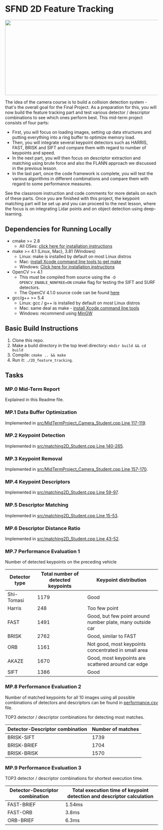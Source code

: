 # SFND 2D Feature Tracking

<img src="images/keypoints.png" width="820" height="248" />

The idea of the camera course is to build a collision detection system - that's the overall goal for the Final Project. As a preparation for this, you will now build the feature tracking part and test various detector / descriptor combinations to see which ones perform best. This mid-term project consists of four parts:

* First, you will focus on loading images, setting up data structures and putting everything into a ring buffer to optimize memory load. 
* Then, you will integrate several keypoint detectors such as HARRIS, FAST, BRISK and SIFT and compare them with regard to number of keypoints and speed. 
* In the next part, you will then focus on descriptor extraction and matching using brute force and also the FLANN approach we discussed in the previous lesson. 
* In the last part, once the code framework is complete, you will test the various algorithms in different combinations and compare them with regard to some performance measures. 

See the classroom instruction and code comments for more details on each of these parts. Once you are finished with this project, the keypoint matching part will be set up and you can proceed to the next lesson, where the focus is on integrating Lidar points and on object detection using deep-learning. 

## Dependencies for Running Locally
* cmake >= 2.8
  * All OSes: [click here for installation instructions](https://cmake.org/install/)
* make >= 4.1 (Linux, Mac), 3.81 (Windows)
  * Linux: make is installed by default on most Linux distros
  * Mac: [install Xcode command line tools to get make](https://developer.apple.com/xcode/features/)
  * Windows: [Click here for installation instructions](http://gnuwin32.sourceforge.net/packages/make.htm)
* OpenCV >= 4.1
  * This must be compiled from source using the `-D OPENCV_ENABLE_NONFREE=ON` cmake flag for testing the SIFT and SURF detectors.
  * The OpenCV 4.1.0 source code can be found [here](https://github.com/opencv/opencv/tree/4.1.0)
* gcc/g++ >= 5.4
  * Linux: gcc / g++ is installed by default on most Linux distros
  * Mac: same deal as make - [install Xcode command line tools](https://developer.apple.com/xcode/features/)
  * Windows: recommend using [MinGW](http://www.mingw.org/)

## Basic Build Instructions

1. Clone this repo.
2. Make a build directory in the top level directory: `mkdir build && cd build`
3. Compile: `cmake .. && make`
4. Run it: `./2D_feature_tracking`.

## Tasks
### MP.0 Mid-Term Report
Explained in this Readme file.

### MP.1 Data Buffer Optimization
Implemented in [src/MidTermProject_Camera_Student.cpp Line 117-119](./src/MidTermProject_Camera_Student.cpp#L117-L119).

### MP.2 Keypoint Detection
Implemented in [src/matching2D_Student.cpp Line 140-265](./src/matching2D_Student.cpp#L140-L265).

### MP.3 Keypoint Removal
Implemented in [src/MidTermProject_Camera_Student.cpp Line 157-170](./src/MidTermProject_Camera_Student.cpp#L157-L170).

### MP.4 Keypoint Descriptors 
Implemented in [src/matching2D_Student.cpp Line 59-97](./src/matching2D_Student.cpp#L59-L97).

### MP.5 Descriptor Matching 
Implemented in [src/matching2D_Student.cpp Line 15-53](./src/matching2D_Student.cpp#L15-L53). 

### MP.6 Descriptor Distance Ratio 
Implemented in [src/matching2D_Student.cpp Line 43-52](./src/matching2D_Student.cpp#L43-L52).

### MP.7 Performance Evaluation 1

Number of detected keypoints on the preceding vehicle

| Detector type | Total number of detected keypoints | Keypoint distribution |
| ------------- | ------------- | ------------- |
| Shi-Tomasi  | 1179 | Good |
| Harris  | 248 | Too few point |
| FAST  | 1491 | Good, but few point around number plate, many outside car | 
| BRISK  | 2762 | Good, similar to FAST | 
| ORB  | 1161 | Not good, most keypoints concentrated in small area | 
| AKAZE  | 1670 | Good, most keypoints are scattered around car edge | 
| SIFT  | 1386 | Good |

### MP.8 Performance Evaluation 2

Number of matched keypoints for all 10 images using all possible combinations of detectors and descriptors can be found in [performance.csv](performance.csv) file.

TOP3 detector / descriptor combinations for detecting most matches.

| Detector-Descriptor combination | Number of matches |
| ------------- | ------------- |
| BRISK-SIFT  | 1739 |
| BRISK-BRIEF  | 1704 |
| BRISK-BRISK  | 1570 |

### MP.9 Performance Evaluation 3

TOP3 detector / descriptor combinations for shortest execution time.

| Detector-Descriptor combination | Total execution time of keypoint detection and descriptor calculation |
| ------------- | ------------- |
| FAST-BRIEF  | 1.54ms |
| FAST-ORB  | 3.8ms |
| ORB-BRIEF  | 6.3ms |